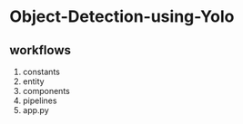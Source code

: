# Object-Detection-using-Yolo

## workflows

1. constants
2. entity
3. components
4. pipelines
5. app.py